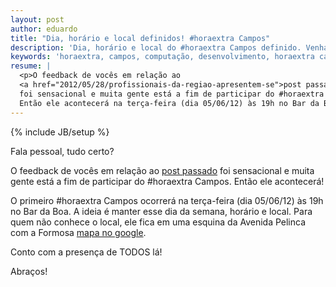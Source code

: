 ```yaml
---
layout: post
author: eduardo
title: "Dia, horário e local definidos! #horaextra Campos"
description: 'Dia, horário e local do #horaextra Campos definido. Venha participar!'
keywords: 'horaextra, campos, computação, desenvolvimento, horaextra campos, reunião'
resume: |
  <p>O feedback de vocês em relação ao
  <a href="2012/05/28/profissionais-da-regiao-apresentem-se">post passado</a>
  foi sensacional e muita gente está a fim de participar do #horaextra Campos.
  Então ele acontecerá na terça-feira (dia 05/06/12) às 19h no Bar da Boa!</p>
---
```

{% include JB/setup %}

Fala pessoal, tudo certo?

O feedback de vocês em relação ao [post passado](http://blog.algorich.com.br/2012/05/28/profissionais-da-regiao-apresentem-se) foi sensacional e muita gente está a fim de participar do #horaextra Campos. Então ele acontecerá!

O primeiro #horaextra Campos ocorrerá na terça-feira (dia 05/06/12) às 19h no Bar da Boa. A ideia é manter esse dia da semana, horário e local. Para quem não conhece o local, ele fica em uma esquina da Avenida Pelinca com a Formosa [mapa no google](http://goo.gl/maps/9J03M).

Conto com a presença de TODOS lá!

Abraços!